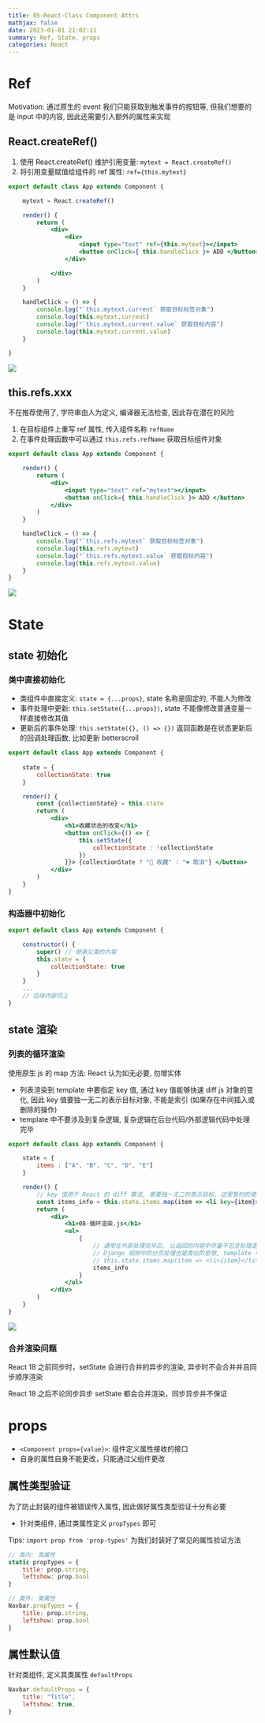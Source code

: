```yaml
---
title: 05-React-Class Component Attrs
mathjax: false
date: 2023-01-01 21:02:11
summary: Ref, State, props
categories: React
---
```


# Ref

Motivation: 通过原生的 event 我们只能获取到触发事件的按钮等, 但我们想要的是 input 中的内容, 因此还需要引入额外的属性来实现

## React.createRef()

1. 使用 React.createRef() 维护引用变量: `mytext = React.createRef()`
2. 将引用变量赋值给组件的 ref 属性: `ref={this.mytext}`

```jsx
export default class App extends Component {

    mytext = React.createRef()

    render() {
        return (
            <div>
                <div>
                    <input type="text" ref={this.mytext}></input>
                    <button onClick={ this.handleClick }> ADD </button>
                </div>

            </div>
        )
    }

    handleClick = () => {
        console.log("`this.mytext.current` 获取目标标签对象")
        console.log(this.mytext.current)
        console.log("`this.mytext.current.value` 获取目标内容")
        console.log(this.mytext.current.value)
    }

}
```

![](https://raw.githubusercontent.com/Coming98/pictures/main/202301012048910.png)

## this.refs.xxx

不在推荐使用了, 字符串由人为定义, 编译器无法检查, 因此存在潜在的风险
1. 在目标组件上重写 ref 属性, 传入组件名称 `refName`
2. 在事件处理函数中可以通过 `this.refs.refName` 获取目标组件对象

```jsx
export default class App extends Component {

    render() {
        return (
            <div>
                <input type="text" ref="mytext"></input>
                <button onClick={ this.handleClick }> ADD </button>
            </div>
        )
    }

    handleClick = () => {
        console.log("`this.refs.mytext` 获取目标标签对象")
        console.log(this.refs.mytext)
        console.log("`this.refs.mytext.value` 获取目标内容")
        console.log(this.refs.mytext.value)
    }
}
```

![](https://raw.githubusercontent.com/Coming98/pictures/main/202301012044177.png)

# State

## state 初始化

### 类中直接初始化

- 类组件中直接定义: `state = {...props}`, state 名称是固定的, 不能人为修改
- 事件处理中更新: `this.setState({...props})`, state 不能像修改普通变量一样直接修改其值
- 更新后的事件处理: `this.setState({}, () => {})` 返回函数是在状态更新后的回调处理函数, 比如更新 betterscroll

```jsx
export default class App extends Component {
    
    state = {
        collectionState: true
    }

    render() {
        const {collectionState} = this.state
        return (
            <div>
                <h1>收藏状态的改变</h1>
                <button onClick={() => {
                    this.setState({
                        collectionState : !collectionState
                    })
                }}> {collectionState ? "🖤 收藏" : "❤️ 取消"} </button>
            </div>
        )
    }
}
```

### 构造器中初始化

```jsx
export default class App extends Component {

    constructor() {
        super() // 继承父类的内容
        this.state = {
            collectionState: true
        }
    }
    ...
    // 后续内容同上 
}
```

## state 渲染

### 列表的循环渲染

使用原生 js 的 map 方法: React 认为如无必要, 勿增实体
- 列表渲染到 template 中要指定 key 值, 通过 key 值能够快速 diff js 对象的变化, 因此 key 值要独一无二的表示目标对象, 不能是索引 (如果存在中间插入或删除的操作)
- template 中不要涉及到复杂逻辑, 复杂逻辑在后台代码/外部逻辑代码中处理完毕

```jsx
export default class App extends Component {

    state = {
        items : ["A", "B", "C", "D", "E"]
    }

    render() {
        // key 值用于 React 的 diff 算法, 需要独一无二的表示目标, 这里暂时的使用内容本身
        const items_info = this.state.items.map(item => <li key={item}>{item}</li>)
        return (
            <div>
                <h1>08-循环渲染.js</h1>
                <ul>
                    {
                        // 通常在外部处理完毕后, 让返回的内容中尽量不包含处理逻辑
                        // Django 视频中的分页处理也是类似的思想, template 中尽量避免复杂逻辑, 在后台代码中处理完毕
                        // this.state.items.map(item => <li>{item}</li>)
                        items_info
                    }
                </ul>
            </div>
        )
    }
}
```

![](https://raw.githubusercontent.com/Coming98/pictures/main/202301012055860.png)

### 合并渲染问题

React 18 之前同步时，setState 会进行合并的异步的渲染, 异步时不会合并并且同步顺序渲染

React 18 之后不论同步异步 setState 都会合并渲染，同步异步并不保证

# props

- `<Component props={value}>`: 组件定义属性接收的接口
- 自身的属性自身不能更改，只能通过父组件更改

## 属性类型验证

为了防止封装的组件被错误传入属性, 因此做好属性类型验证十分有必要

- 针对类组件, 通过类属性定义 `propTypes` 即可

Tips: `import prop from 'prop-types'` 为我们封装好了常见的属性验证方法

```jsx
// 类内: 类属性
static propTypes = {
    title: prop.string,
    leftshow: prop.bool
}

// 类外: 类属性
Navbar.propTypes = {
    title: prop.string,
    leftshow: prop.bool
}
```

## 属性默认值

针对类组件, 定义其类属性 `defaultProps`

```jsx
Navbar.defaultProps = {
    title: "Title", 
    leftshow: true,
}
```